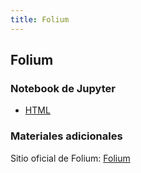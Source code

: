 ```yaml
---
title: Folium
---
```


## Folium

### Notebook de Jupyter

- [HTML](https://mfvargas.github.io/taller-folium/)

### Materiales adicionales

Sitio oficial de Folium: [Folium](https://python-visualization.github.io/folium/)
